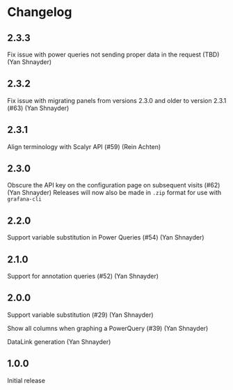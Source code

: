# Changelog

## 2.3.3

Fix issue with power queries not sending proper data in the request (TBD) (Yan Shnayder)

## 2.3.2

Fix issue with migrating panels from versions 2.3.0 and older to version 2.3.1 (#63) (Yan Shnayder)

## 2.3.1

Align terminology with Scalyr API (#59) (Rein Achten)

## 2.3.0

Obscure the API key on the configuration page on subsequent visits (#62) (Yan Shnayder)
Releases will now also be made in `.zip` format for use with `grafana-cli`

## 2.2.0

Support variable substitution in Power Queries (#54) (Yan Shnayder)

## 2.1.0

Support for annotation queries (#52) (Yan Shnayder)

## 2.0.0

Support variable substitution (#29) (Yan Shnayder)

Show all columns when graphing a PowerQuery (#39) (Yan Shnayder)

DataLink generation (Yan Shnayder)

## 1.0.0

Initial release
